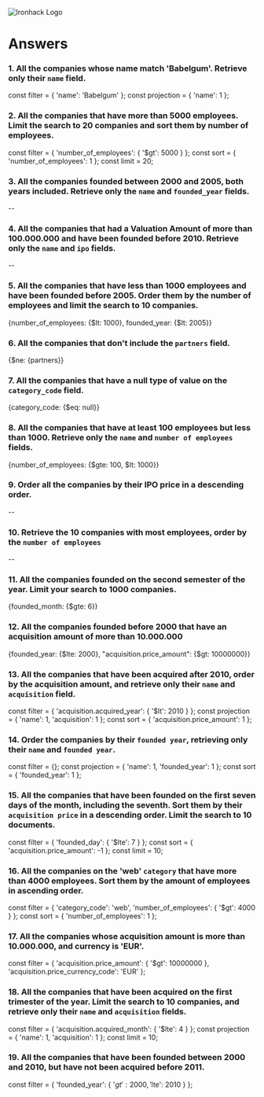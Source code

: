 ![Ironhack Logo](https://i.imgur.com/1QgrNNw.png)

# Answers

### 1. All the companies whose name match 'Babelgum'. Retrieve only their `name` field.

const filter = {
  'name': 'Babelgum'
};
const projection = {
  'name': 1
};

### 2. All the companies that have more than 5000 employees. Limit the search to 20 companies and sort them by **number of employees**.

const filter = {
  'number_of_employees': {
    '$gt': 5000
  }
};
const sort = {
  'number_of_employees': 1
};
const limit = 20;

### 3. All the companies founded between 2000 and 2005, both years included. Retrieve only the `name` and `founded_year` fields.

--

### 4. All the companies that had a Valuation Amount of more than 100.000.000 and have been founded before 2010. Retrieve only the `name` and `ipo` fields.

--

### 5. All the companies that have less than 1000 employees and have been founded before 2005. Order them by the number of employees and limit the search to 10 companies.

{number_of_employees: {$lt: 1000}, founded_year: {$lt: 2005}}

### 6. All the companies that don't include the `partners` field.

{$ne: {partners}}

### 7. All the companies that have a null type of value on the `category_code` field.

{category_code: {$eq: null}}

### 8. All the companies that have at least 100 employees but less than 1000. Retrieve only the `name` and `number of employees` fields.

{number_of_employees: {$gte: 100, $lt: 1000}}

### 9. Order all the companies by their IPO price in a descending order.

--

### 10. Retrieve the 10 companies with most employees, order by the `number of employees`

--

### 11. All the companies founded on the second semester of the year. Limit your search to 1000 companies.

{founded_month: {$gte: 6}}

### 12. All the companies founded before 2000 that have an acquisition amount of more than 10.000.000

{founded_year: {$lte: 2000}, "acquisition.price_amount": {$gt: 10000000}}

### 13. All the companies that have been acquired after 2010, order by the acquisition amount, and retrieve only their `name` and `acquisition` field.

const filter = {
  'acquisition.acquired_year': {
    '$lt': 2010
  }
};
const projection = {
  'name': 1, 
  'acquisition': 1
};
const sort = {
  'acquisition.price_amount': 1
};


### 14. Order the companies by their `founded year`, retrieving only their `name` and `founded year`.

const filter = {};
const projection = {
  'name': 1, 
  'founded_year': 1
};
const sort = {
  'founded_year': 1
};

### 15. All the companies that have been founded on the first seven days of the month, including the seventh. Sort them by their `acquisition price` in a descending order. Limit the search to 10 documents.

const filter = {
  'founded_day': {
    '$lte': 7
  }
};
const sort = {
  'acquisition.price_amount': -1
};
const limit = 10;

### 16. All the companies on the 'web' `category` that have more than 4000 employees. Sort them by the amount of employees in ascending order.

const filter = {
  'category_code': 'web', 
  'number_of_employees': {
    '$gt': 4000
  }
};
const sort = {
  'number_of_employees': 1
};

### 17. All the companies whose acquisition amount is more than 10.000.000, and currency is 'EUR'.

const filter = {
  'acquisition.price_amount': {
    '$gt': 10000000
  }, 
  'acquisition.price_currency_code': 'EUR'
};

### 18. All the companies that have been acquired on the first trimester of the year. Limit the search to 10 companies, and retrieve only their `name` and `acquisition` fields.

const filter = {
  'acquisition.acquired_month': {
    '$lte': 4
  }
};
const projection = {
  'name': 1, 
  'acquisition': 1
};
const limit = 10;

### 19. All the companies that have been founded between 2000 and 2010, but have not been acquired before 2011.

const filter = {
  'founded_year': {
    '$gt': 2000, 
    '$lte': 2010
  }
};
